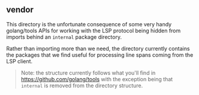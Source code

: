 ## vendor
This directory is the unfortunate consequence of some very handy golang/tools 
APIs for working with the LSP protocol being hidden from imports behind an
`internal` package directory.

Rather than importing more than we need, the directory currently contains the
packages that we find useful for processing line spans coming from the LSP
client.

> Note: the structure currently follows what you'll find in https://github.com/golang/tools
>       with the exception being that `internal` is removed from the directory structure.